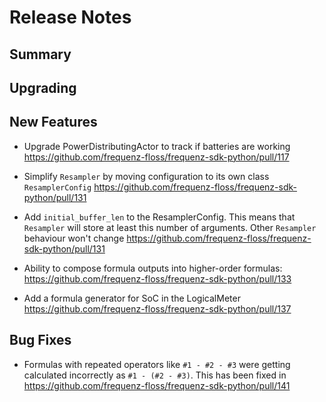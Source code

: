 # Release Notes

## Summary

## Upgrading

## New Features

- Upgrade PowerDistributingActor to track if batteries are working
  https://github.com/frequenz-floss/frequenz-sdk-python/pull/117

- Simplify `Resampler` by moving configuration to its own class `ResamplerConfig`
  https://github.com/frequenz-floss/frequenz-sdk-python/pull/131

- Add `initial_buffer_len` to the ResamplerConfig. This means that `Resampler` will store at least this number of arguments. Other `Resampler` behaviour won't change
  https://github.com/frequenz-floss/frequenz-sdk-python/pull/131

- Ability to compose formula outputs into higher-order formulas:
  https://github.com/frequenz-floss/frequenz-sdk-python/pull/133

- Add a formula generator for SoC in the LogicalMeter
  https://github.com/frequenz-floss/frequenz-sdk-python/pull/137


## Bug Fixes

- Formulas with repeated operators like `#1 - #2 - #3` were getting
  calculated incorrectly as `#1 - (#2 - #3)`.  This has been fixed in
  https://github.com/frequenz-floss/frequenz-sdk-python/pull/141
